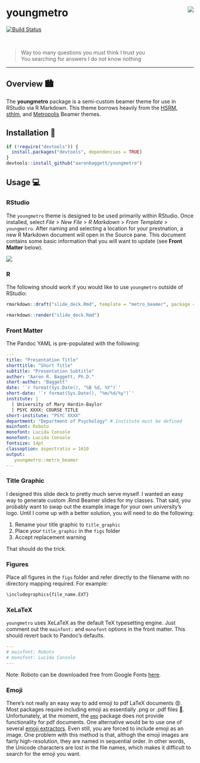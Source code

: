 
# youngmetro <img src="http://aaronbaggett.com/images/youngmetro_logo.png" align="right" />

[![Build
Status](https://travis-ci.org/aaronbaggett/youngmetro.svg?branch=master)](https://travis-ci.org/aaronbaggett/youngmetro)

<br>

> Way too many questions you must think I trust you  
> You searching for answers I do not know nothing

-----

## Overview 🏙️

The **youngmetro** package is a semi-custom beamer theme for use in
RStudio via R Markdown. This theme borrows heavily from the
[HSRM](https://github.com/benjamin-weiss/hsrmbeamertheme),
[sthlm](https://github.com/markolsonse/sthlmBeamerTheme), and
[Metropolis](https://github.com/matze/mtheme) Beamer themes.

## Installation 🔌

``` r
if (!require("devtools")) {
  install.packages("devtools", dependencies = TRUE) 
}
devtools::install_github("aaronbaggett/youngmetro")
```

## Usage 💻

### RStudio

The `youngmetro` theme is designed to be used primarily within RStudio.
Once installed, select *File* \> *New File* \> *R Markdown* \> *From
Template* \> `youngmetro`. After naming and selecting a location for
your prestnation, a new R Markdown document will open in the Source
pane. This document contains some basic information that you will want
to update (see **Front Matter**
below).

<img src="http://aaronbaggett.com/images/from_template.png" align="center" />

### R

The following should work if you would like to use `youngmetro` outside
of
RStudio:

``` r
rmarkdown::draft("slide_deck.Rmd", template = "metro_beamer", package = "youngmetro")

rmarkdown::render("slide_deck.Rmd")
```

### Front Matter

The Pandoc YAML is pre-populated with the following:

``` yaml
---
title: "Presentation Title"
shorttitle: "Short Title"
subtitle: "Presentation Subtitle"
author: "Aaron R. Baggett, Ph.D."
short-author: "Baggett"
date: '`r format(Sys.Date(), "%B %d, %Y")`'
short-date: '`r format(Sys.Date(), "%m/%d/%y")`'
institute: | 
  | University of Mary Hardin-Baylor
  | PSYC XXXX: COURSE TITLE
short-institute: "PSYC XXXX"
department: "Department of Psychology" # Institute must be defined
mainfont: Roboto
monofont: Lucida Console
monofont: Lucida Console
fontsize: 14pt
classoption: aspectratio = 1610
output: 
   youngmetro::metro_beamer
---
```

### Title Graphic

I designed this slide deck to pretty much serve myself. I wanted an easy
way to generate custom .Rmd Beamer slides for my classes. That said, you
probably want to swap out the example image for your own university’s
logo. Until I come up with a better solution, you will need to do the
following:

1.  Rename your title graphic to `title_graphic`
2.  Place *your* `title_graphic` in the `figs` folder
3.  Accept replacement warning

That should do the trick.

### Figures

Place all figures in the `figs` folder and refer directly to the
filename with no directory mapping required. For example:

``` r
\includegraphics{file_name.EXT}
```

### XeLaTeX

`youngmetro` uses XeLaTeX as the default TeX typesetting engine. Just
comment out the `mainfont:` and `monofont` options in the front matter.
This should revert back to Pandoc’s defaults.

``` yaml
---
# mainfont: Roboto
# monofont: Lucida Console
---
```

Note: Roboto can be downloaded free from Google Fonts
[here](https://fonts.google.com/specimen/Roboto).

### Emoji

There’s not really an easy way to add emoji to pdf LaTeX documents 😡.
Most packages require including emoji as essentially .png or .pdf files
🤕. Unfortunately, at the moment, the
[`emo`](https://github.com/hadley/emo) package does not provide
functionality for pdf documents. One alternative would be to use one of
several [emoji
extractors](https://github.com/rinatkhanov/emoji-extractor). Even still,
you are forced to include emoji as an image. One problem with this
method is that, althogh the emoji images are fairly high-resolution,
they are named in sequential order. In other words, the Unicode
characters are lost in the file names, which makes it difficult to
search for the emoji you want.
